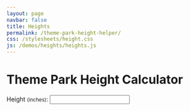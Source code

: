 ```yaml
---
layout: page
navbar: false
title: Heights
permalink: /theme-park-height-helper/
css: /stylesheets/height.css
js: /demos/heights/heights.js
---
```


# Theme Park Height Calculator

<label for="input_height">Height <small>(inches)</small>:</label>
<input type="text" id="input_height" name="input_height">
